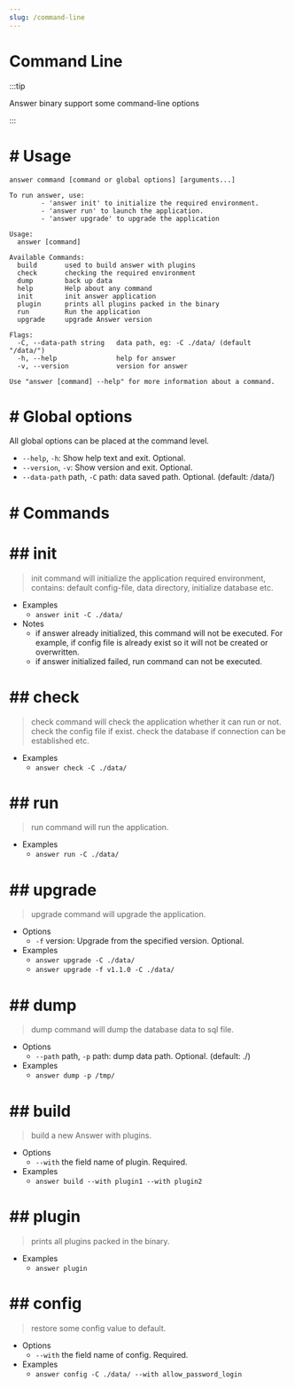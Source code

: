 ```yaml
---
slug: /command-line
---
```


#  Command Line

:::tip

Answer binary support some command-line options

:::

# # Usage

`answer command [command or global options] [arguments...]`

```shell
To run answer, use:
        - 'answer init' to initialize the required environment.
        - 'answer run' to launch the application.
        - 'answer upgrade' to upgrade the application

Usage:
  answer [command]

Available Commands:
  build       used to build answer with plugins
  check       checking the required environment
  dump        back up data
  help        Help about any command
  init        init answer application
  plugin      prints all plugins packed in the binary
  run         Run the application
  upgrade     upgrade Answer version

Flags:
  -C, --data-path string   data path, eg: -C ./data/ (default "/data/")
  -h, --help               help for answer
  -v, --version            version for answer

Use "answer [command] --help" for more information about a command.
```

# # Global options

All global options can be placed at the command level.

- `--help`, `-h`: Show help text and exit. Optional.
- `--version`, `-v`: Show version and exit. Optional.
- `--data-path` path, `-C` path: data saved path. Optional. (default: /data/)

# # Commands

# ## init

> init command will initialize the application required environment, contains: default config-file, data directory, initialize database etc.

- Examples
  - `answer init -C ./data/`
- Notes
  - if answer already initialized, this command will not be executed. For example, if config file is already exist so it will not be created or overwritten.
  - if answer initialized failed, run command can not be executed.

# ## check

> check command will check the application whether it can run or not. check the config file if exist. check the database if connection can be established etc.

- Examples
  - `answer check -C ./data/`

# ## run

> run command will run the application.

- Examples
  - `answer run -C ./data/`

# ## upgrade

> upgrade command will upgrade the application.

- Options
  - `-f` version: Upgrade from the specified version. Optional.
- Examples
  - `answer upgrade -C ./data/`
  - `answer upgrade -f v1.1.0 -C ./data/`

# ## dump

> dump command will dump the database data to sql file.

- Options
  - `--path` path, `-p` path: dump data path. Optional. (default: ./)
- Examples
  - `answer dump -p /tmp/`

# ## build

> build a new Answer with plugins.

- Options
  - `--with` the field name of plugin. Required.
- Examples
  - `answer build --with plugin1 --with plugin2`

# ## plugin

> prints all plugins packed in the binary.

- Examples
  - `answer plugin`

# ## config

> restore some config value to default.

- Options
  - `--with` the field name of config. Required.
- Examples
  - `answer config -C ./data/ --with allow_password_login`
